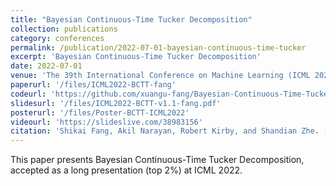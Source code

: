 ```yaml
---
title: "Bayesian Continuous-Time Tucker Decomposition"
collection: publications
category: conferences
permalink: /publication/2022-07-01-bayesian-continuous-time-tucker
excerpt: 'Bayesian Continuous-Time Tucker Decomposition'
date: 2022-07-01
venue: 'The 39th International Conference on Machine Learning (ICML 2022)'
paperurl: '/files/ICML2022-BCTT-fang'
codeurl: 'https://github.com/xuangu-fang/Bayesian-Continuous-Time-Tucker-Decomposition'
slidesurl: '/files/ICML2022-BCTT-v1.1-fang.pdf'
posterurl: '/files/Poster-BCTT-ICML2022'
videourl: 'https://slideslive.com/38983156'
citation: 'Shikai Fang, Akil Narayan, Robert Kirby, and Shandian Zhe. (2022). &quot;Bayesian Continuous-Time Tucker Decomposition.&quot; <i>The 39th International Conference on Machine Learning (ICML 2022)</i>.'
---
```

This paper presents Bayesian Continuous-Time Tucker Decomposition, accepted as a long presentation (top 2%) at ICML 2022. 